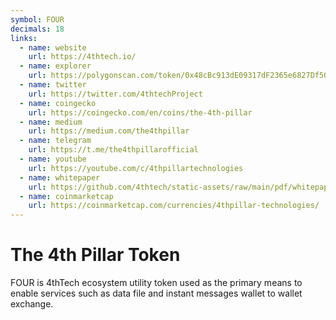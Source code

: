 ```yaml
---
symbol: FOUR
decimals: 18
links:
  - name: website
    url: https://4thtech.io/
  - name: explorer
    url: https://polygonscan.com/token/0x48cBc913dE09317dF2365e6827Df50dA083701D5
  - name: twitter
    url: https://twitter.com/4thtechProject
  - name: coingecko
    url: https://coingecko.com/en/coins/the-4th-pillar
  - name: medium
    url: https://medium.com/the4thpillar
  - name: telegram
    url: https://t.me/the4thpillarofficial
  - name: youtube
    url: https://youtube.com/c/4thpillartechnologies
  - name: whitepaper
    url: https://github.com/4thtech/static-assets/raw/main/pdf/whitepaper.pdf
  - name: coinmarketcap
    url: https://coinmarketcap.com/currencies/4thpillar-technologies/
---
```


# The 4th Pillar Token

FOUR is 4thTech ecosystem utility token used as the primary means to enable services such as data file and instant messages wallet to wallet exchange.
